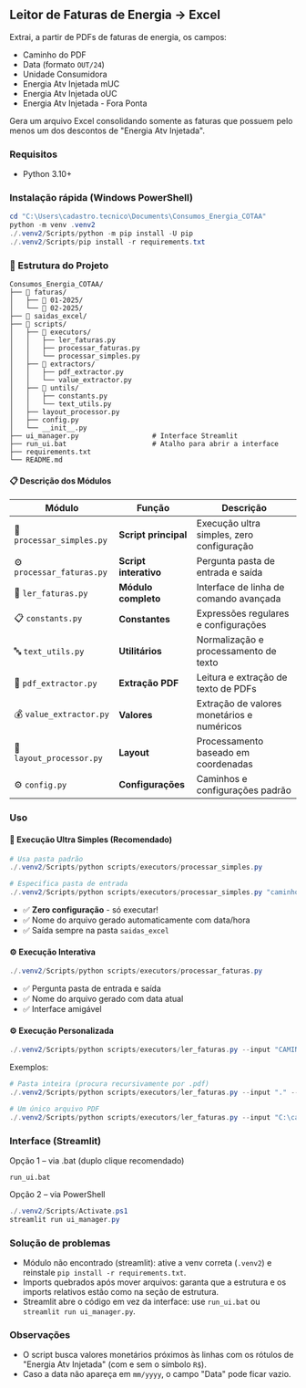 ## Leitor de Faturas de Energia → Excel

Extrai, a partir de PDFs de faturas de energia, os campos:
- Caminho do PDF
- Data (formato `OUT/24`)
- Unidade Consumidora
- Energia Atv Injetada mUC
- Energia Atv Injetada oUC
- Energia Atv Injetada - Fora Ponta

Gera um arquivo Excel consolidando somente as faturas que possuem pelo menos um dos descontos de "Energia Atv Injetada".

### Requisitos
- Python 3.10+

### Instalação rápida (Windows PowerShell)
```powershell
cd "C:\Users\cadastro.tecnico\Documents\Consumos_Energia_COTAA"
python -m venv .venv2
./.venv2/Scripts/python -m pip install -U pip
./.venv2/Scripts/pip install -r requirements.txt
```

### 📁 Estrutura do Projeto

```
Consumos_Energia_COTAA/
├── 📁 faturas/
│   ├── 📁 01-2025/
│   └── 📁 02-2025/
├── 📁 saidas_excel/
├── 📁 scripts/
│   ├── 📁 executors/
│   │   ├── ler_faturas.py
│   │   ├── processar_faturas.py
│   │   └── processar_simples.py
│   ├── 📁 extractors/
│   │   ├── pdf_extractor.py
│   │   └── value_extractor.py
│   ├── 📁 untils/
│   │   ├── constants.py
│   │   └── text_utils.py
│   ├── layout_processor.py
│   ├── config.py
│   └── __init__.py
├── ui_manager.py                  # Interface Streamlit
├── run_ui.bat                     # Atalho para abrir a interface
├── requirements.txt
└── README.md

```

#### 📋 **Descrição dos Módulos**

| Módulo | Função | Descrição |
|--------|--------|-----------|
| 🚀 `processar_simples.py` | **Script principal** | Execução ultra simples, zero configuração |
| ⚙️ `processar_faturas.py` | **Script interativo** | Pergunta pasta de entrada e saída |
| 🐍 `ler_faturas.py` | **Módulo completo** | Interface de linha de comando avançada |
| 📋 `constants.py` | **Constantes** | Expressões regulares e configurações |
| 🔤 `text_utils.py` | **Utilitários** | Normalização e processamento de texto |
| 📄 `pdf_extractor.py` | **Extração PDF** | Leitura e extração de texto de PDFs |
| 💰 `value_extractor.py` | **Valores** | Extração de valores monetários e numéricos |
| 📐 `layout_processor.py` | **Layout** | Processamento baseado em coordenadas |
| ⚙️ `config.py` | **Configurações** | Caminhos e configurações padrão |

### Uso

#### 🚀 **Execução Ultra Simples** (Recomendado)
```powershell
# Usa pasta padrão
./.venv2/Scripts/python scripts/executors/processar_simples.py

# Especifica pasta de entrada
./.venv2/Scripts/python scripts/executors/processar_simples.py "caminho/para/pasta"
```
- ✅ **Zero configuração** - só executar!
- ✅ Nome do arquivo gerado automaticamente com data/hora
- ✅ Saída sempre na pasta `saidas_excel`

#### ⚙️ **Execução Interativa**
```powershell
./.venv2/Scripts/python scripts/executors/processar_faturas.py
```
- ✅ Pergunta pasta de entrada e saída
- ✅ Nome do arquivo gerado com data atual
- ✅ Interface amigável

#### ⚙️ **Execução Personalizada**
```powershell
./.venv2/Scripts/python scripts/executors/ler_faturas.py --input "CAMINHO_DOS_PDFS" --output "saida_faturas.xlsx"
```

Exemplos:
```powershell
# Pasta inteira (procura recursivamente por .pdf)
./.venv2/Scripts/python scripts/executors/ler_faturas.py --input "." --output "saida_faturas.xlsx"

# Um único arquivo PDF
./.venv2/Scripts/python scripts/executors/ler_faturas.py --input "C:\caminho\arquivo.pdf" --output "saida.xlsx"
```

### Interface (Streamlit)
Opção 1 – via .bat (duplo clique recomendado)
```
run_ui.bat
```
Opção 2 – via PowerShell
```powershell
./.venv2/Scripts/Activate.ps1
streamlit run ui_manager.py
```

### Solução de problemas
- Módulo não encontrado (streamlit): ative a venv correta (`.venv2`) e reinstale `pip install -r requirements.txt`.
- Imports quebrados após mover arquivos: garanta que a estrutura e os imports relativos estão como na seção de estrutura.
- Streamlit abre o código em vez da interface: use `run_ui.bat` ou `streamlit run ui_manager.py`.

### Observações
- O script busca valores monetários próximos às linhas com os rótulos de "Energia Atv Injetada" (com e sem o símbolo `R$`).
- Caso a data não apareça em `mm/yyyy`, o campo "Data" pode ficar vazio.


